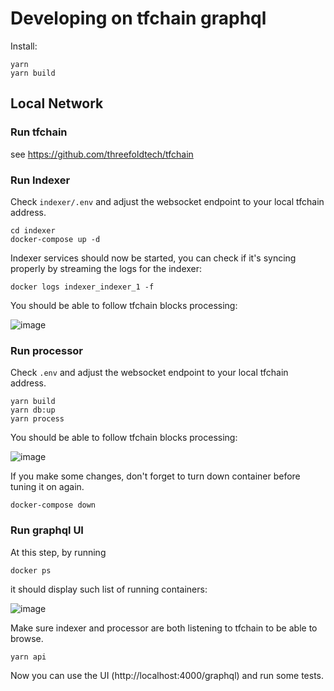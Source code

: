 # Developing on tfchain graphql

Install: 

```
yarn
yarn build
```

## Local Network

### Run tfchain 

see https://github.com/threefoldtech/tfchain

### Run Indexer

Check `indexer/.env` and adjust the websocket endpoint to your local tfchain address.

```
cd indexer
docker-compose up -d
```

Indexer services should now be started, you can check if it's syncing properly by streaming the logs for the indexer:

```
docker logs indexer_indexer_1 -f
```

You should be able to follow tfchain blocks processing:

![image](https://user-images.githubusercontent.com/73958772/209998096-3d5381d9-97ee-438d-824d-d92d997b42aa.png)

### Run processor

Check `.env` and adjust the websocket endpoint to your local tfchain address.

```
yarn build
yarn db:up
yarn process
```

You should be able to follow tfchain blocks processing:

![image](https://user-images.githubusercontent.com/73958772/210000023-c575d91a-382e-4fdc-85b3-199a135b493f.png)


If you make some changes, don't forget to turn down container before tuning it on again.

```
docker-compose down
```

### Run graphql UI

At this step, by running 

```
docker ps
```

it should display such list of running containers:

![image](https://user-images.githubusercontent.com/42457449/258668686-cd331bd6-ed80-47ea-87a5-16f88d969025.png)

Make sure indexer and processor are both listening to tfchain to be able to browse.

```
yarn api
```

Now you can use the UI (http://localhost:4000/graphql) and run some tests.
